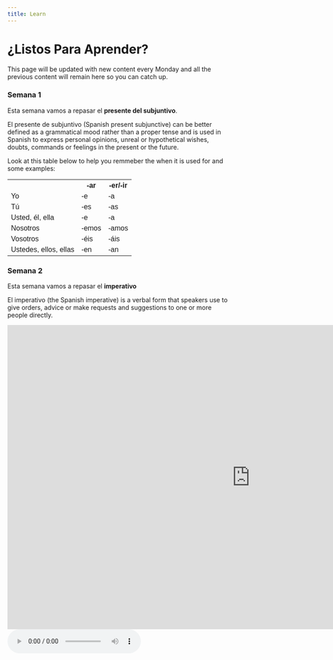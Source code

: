 ```yaml
---
title: Learn
---
```



<h1 lang="es">¿Listos Para Aprender? </h1>

<p>This page will be updated with new content every Monday and all the previous content will remain here so you can catch up.</p>

<h3 lang="es">Semana 1</h3>


<p>Esta semana vamos a repasar el <strong> presente del subjuntivo</strong>.</p>

<p>El presente de subjuntivo (Spanish present subjunctive) can be better defined as a grammatical mood rather than a proper tense and is used in Spanish to express personal 
 opinions, unreal or hypothetical wishes, doubts, commands or feelings in the present or the future.</p>
  
<p>Look at this table below to help you remmeber the when it is used for and some examples:</p>



<head>
<style>
table {
  font-family: arial, sans-serif;
  border-collapse: collapse;
  width: 100%;
}

td, th {
  border: 1px solid #dddddd;
  text-align: left;
  padding: 8px;
}

tr:nth-child(even) {
  background-color: #dddddd;
}

 <h4>Endings for Regular Verbs:</h4>

</style>
</head>
<body>
<table>
  <tr>
    <th></th>
    <th>-ar</th>
    <th>-er/-ir</th>
  </tr>
  <tr>
    <td>Yo</td>
    <td>-e</td>
    <td>-a</td>
  </tr>
  <tr>
    <td>Tú</td>
    <td>-es</td>
    <td>-as</td>
  </tr>
  <tr>
    <td>Usted, él, ella</td>
    <td>-e</td>
    <td>-a</td>
  </tr>
  <tr>
    <td>Nosotros</td>
    <td>-emos</td>
    <td>-amos</td>
  </tr>
  <tr>
    <td>Vosotros</td>
    <td>-éis</td>
    <td>-áis</td>
  </tr>
  <tr>
    <td>Ustedes, ellos, ellas</td>
    <td>-en</td>
    <td>-an</td>
  </tr>
</table>

</body>


<h3 lang="es">Semana 2</h3>

<p lang="es">Esta semana vamos a repasar el <strong>imperativo</strong></p>

<p>El imperativo (the Spanish imperative) is a verbal form that speakers use to give orders, advice or make requests and suggestions to one or more people directly.</p>
<p></p>

<iframe src="https://h5p.org/h5p/embed/1229083" width="1090" height="683" frameborder="0" allowfullscreen="allowfullscreen" allow="geolocation *; microphone *; camera *; midi *; encrypted-media *" title="Dialog Cards"></iframe><script src="https://h5p.org/sites/all/modules/h5p/library/js/h5p-resizer.js" charset="UTF-8"></script>



<audio controls>
  <source src="https://catarinapita.github.io/SML5202-2021-Catarina/audio/Test%20recording.mp3" type="audio/mpeg">
Your browser does not support the audio element.
</audio>
